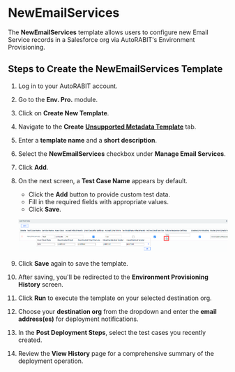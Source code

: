 # NewEmailServices

The **NewEmailServices** template allows users to configure new Email Service records in a Salesforce org via AutoRABIT's Environment Provisioning.

## Steps to Create the NewEmailServices Template

1. Log in to your AutoRABIT account.
2. Go to the **Env. Pro.** module.
3. Click on **Create New Template**.
4. Navigate to the **Create** [**Unsupported Metadata Template**](../../../../../arm/arm-features/environment-provisioning/unsupported-metadata-templates/) tab.
5. Enter a **template name** and a **short description**.
6. Select the **NewEmailServices** checkbox under **Manage Email Services**.
7. Click **Add**.
8.  On the next screen, a **Test Case Name** appears by default.

    * Click the **Add** button to provide custom test data.
    * Fill in the required fields with appropriate values.
    * Click **Save**.

    ![New Email Services Test Case](<../../../../../../.gitbook/assets/image (77).png>)
9. Click **Save** again to save the template.
10. After saving, you'll be redirected to the **Environment Provisioning History** screen.
11. Click **Run** to execute the template on your selected destination org.
12. Choose your **destination org** from the dropdown and enter the **email address(es)** for deployment notifications.
13. In the **Post Deployment Steps**, select the test cases you recently created.
14. Review the **View History** page for a comprehensive summary of the deployment operation.
